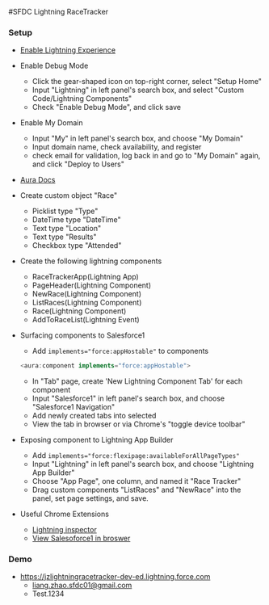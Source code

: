 #SFDC Lightning RaceTracker

### Setup
* [Enable Lightning Experience](https://developer.salesforce.com/trailhead/en/lex_migration_introduction/lex_migration_introduction_administration)

* Enable Debug Mode
  * Click the gear-shaped icon on top-right corner, select "Setup Home"
  * Input "Lightning" in left panel's search box, and select "Custom Code/Lightning Components"
  * Check "Enable Debug Mode", and click save

* Enable My Domain
  * Input "My" in left panel's search box, and choose "My Domain"
  * Input domain name, check availability, and register
  * check email for validation, log back in and go to "My Domain" again, and click "Deploy to Users"

* [Aura Docs](https://jzlightningracetracker-dev-ed.lightning.force.com/auradocs/reference.app)

* Create custom object "Race"
  * Picklist type "Type"
  * DateTime type "DateTime"
  * Text type "Location"
  * Text type "Results"
  * Checkbox type "Attended"

* Create the following lightning components
  * RaceTrackerApp(Lightning App)
  * PageHeader(Lightning Component)
  * NewRace(Lightning Component)
  * ListRaces(Lightning Component)
  * Race(Lightning Component)
  * AddToRaceList(Lightning Event)

* Surfacing components to Salesforce1
  * Add `implements="force:appHostable"` to components
  ```javascript
  <aura:component implements="force:appHostable">
  ```
  * In "Tab" page, create 'New Lightning Component Tab' for each component
  * Input "Salesforce1" in left panel's search box, and choose "Salesforce1 Navigation"
  * Add newly created tabs into selected
  * View the tab in browser or via Chrome's "toggle device toolbar"

* Exposing component to Lightning App Builder
  * Add `implements="force:flexipage:availableForAllPageTypes"`
  * Input "Lightning" in left panel's search box, and choose "Lightning App Builder"
  * Choose "App Page", one column, and named it "Race Tracker"
  * Drag custom components "ListRaces" and "NewRace" into the panel, set page settings, and save.

* Useful Chrome Extensions
  * [Lightning inspector](https://chrome.google.com/webstore/detail/salesforce-lightning-insp/pcpmcffcomlcjgpcheokdfcjipanjdpc?hl=en)
  * [View Salesoforce1 in broswer](https://chrome.google.com/webstore/detail/s1-demo/kalbgfbifcaigjnkgagbeimcflnaijmc)

### Demo
* https://jzlightningracetracker-dev-ed.lightning.force.com
  * liang.zhao.sfdc01@gmail.com
  * Test.1234
